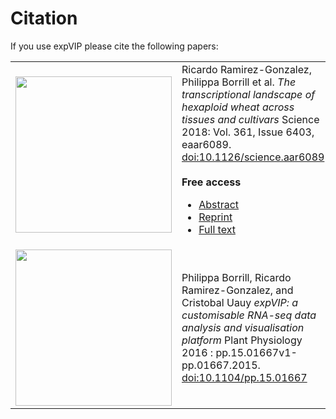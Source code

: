 # Citation
If you use expVIP please cite the following papers:

<table>
        <tr><td><img src="./images/0817Cover.png" width="250px"></td>
        <td>Ricardo Ramirez-Gonzalez, Philippa Borrill et al. <i>The transcriptional landscape of hexaploid wheat across tissues and cultivars</i> Science 2018: Vol. 361, Issue 6403, eaar6089. <a href="http://dx.doi.org/10.1126/science.aar6089"> doi:10.1126/science.aar6089</a>
            <br><br>
            <b>Free access</b>
            <ul>
                <li><a href="http://science.sciencemag.org/cgi/content/abstract/361/6403/eaar6089?ijkey=IAVYItYDZkSiI&keytype=ref&siteid=sci"> Abstract</a> </li>
                <li><a href="http://science.sciencemag.org/cgi/rapidpdf/361/6403/eaar6089?ijkey=IAVYItYDZkSiI&keytype=ref&siteid=sci"> Reprint</a> </li>
                <li><a href="http://science.sciencemag.org/cgi/content/full/361/6403/eaar6089?ijkey=IAVYItYDZkSiI&keytype=ref&siteid=sci">Full text </a> </li>
            </ul>
         </td>
     </tr>
     <tr>
        <td><img src="./images/0416PPCover.png" width="250px"></td>
        <td>Philippa Borrill, Ricardo Ramirez-Gonzalez, and Cristobal Uauy <i>expVIP: a customisable RNA-seq data analysis and visualisation platform</i> Plant Physiology 2016 : pp.15.01667v1-pp.01667.2015. <a href="http://dx.doi.org/10.1104/pp.15.01667">
doi:10.1104/pp.15.01667 </a></td>
</table>


 




